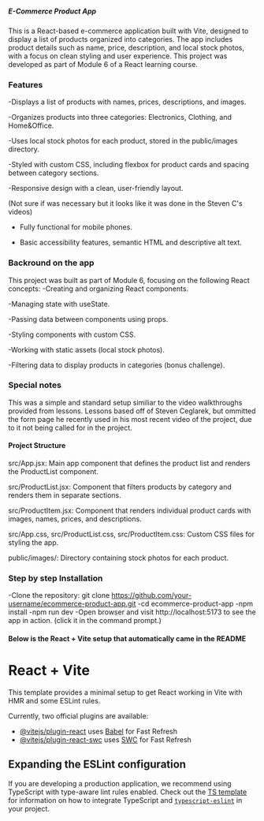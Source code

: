 ##### E-Commerce Product App
This is a React-based e-commerce application built with Vite, designed to display a list of products organized into categories. 
The app includes product details such as name, price, description, and local stock photos, with a focus on clean styling and user experience. 
This project was developed as part of Module 6 of a React learning course.

### Features
-Displays a list of products with names, prices, descriptions, and images.

-Organizes products into three categories: Electronics, Clothing, and Home&Office.

-Uses local stock photos for each product, stored in the public/images directory.

-Styled with custom CSS, including flexbox for product cards and spacing between category sections.

-Responsive design with a clean, user-friendly layout.

(Not sure if was necessary but it looks like it was done in the Steven C's videos)
- Fully functional for mobile phones.

- Basic accessibility features, semantic HTML and descriptive alt text.

### Backround on the app
This project was built as part of Module 6, focusing on the following React concepts:
-Creating and organizing React components.

-Managing state with useState.

-Passing data between components using props.

-Styling components with custom CSS.

-Working with static assets (local stock photos).

-Filtering data to display products in categories (bonus challenge).

### Special notes
This was a simple and standard setup similiar to the video walkthroughs provided from lessons. 
Lessons based off of Steven Ceglarek, but ommitted the form page he recently used in his most recent video of the project,
due to it not being called for in the project.

#### Project Structure
src/App.jsx: Main app component that defines the product list and renders the ProductList component.

src/ProductList.jsx: Component that filters products by category and renders them in separate sections.

src/ProductItem.jsx: Component that renders individual product cards with images, names, prices, and descriptions.

src/App.css, src/ProductList.css, src/ProductItem.css: Custom CSS files for styling the app.

public/images/: Directory containing stock photos for each product.


### Step by step Installation
-Clone the repository:
git clone https://github.com/your-username/ecommerce-product-app.git
-cd ecommerce-product-app
-npm install
-npm run dev
-Open browser and visit http://localhost:5173 to see the app in action. (click it in the command prompt.)


#### Below is the React + Vite setup that automatically came in the README
# React + Vite

This template provides a minimal setup to get React working in Vite with HMR and some ESLint rules.

Currently, two official plugins are available:

- [@vitejs/plugin-react](https://github.com/vitejs/vite-plugin-react/blob/main/packages/plugin-react) uses [Babel](https://babeljs.io/) for Fast Refresh
- [@vitejs/plugin-react-swc](https://github.com/vitejs/vite-plugin-react/blob/main/packages/plugin-react-swc) uses [SWC](https://swc.rs/) for Fast Refresh

## Expanding the ESLint configuration

If you are developing a production application, we recommend using TypeScript with type-aware lint rules enabled. Check out the [TS template](https://github.com/vitejs/vite/tree/main/packages/create-vite/template-react-ts) for information on how to integrate TypeScript and [`typescript-eslint`](https://typescript-eslint.io) in your project.

